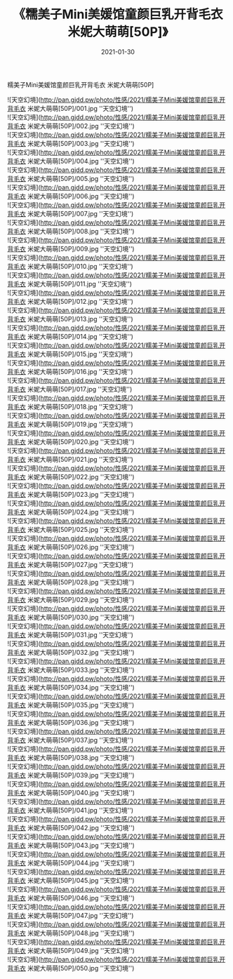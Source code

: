 ﻿---
layout: post
title:  《糯美子Mini美媛馆童颜巨乳开背毛衣 米妮大萌萌[50P]》
date:   2021-01-30
img: http://pan.gjdd.pw/photo/性感/2021/糯美子Mini美媛馆童颜巨乳开背毛衣 米妮大萌萌[50P]/000.jpg
categories: [美女, 性感, 泳衣]
---

糯美子Mini美媛馆童颜巨乳开背毛衣 米妮大萌萌[50P]



![天空幻境](http://pan.gjdd.pw/photo/性感/2021/糯美子Mini美媛馆童颜巨乳开背毛衣 米妮大萌萌[50P]/001.jpg ''天空幻境'') <br>
![天空幻境](http://pan.gjdd.pw/photo/性感/2021/糯美子Mini美媛馆童颜巨乳开背毛衣 米妮大萌萌[50P]/002.jpg ''天空幻境'') <br>
![天空幻境](http://pan.gjdd.pw/photo/性感/2021/糯美子Mini美媛馆童颜巨乳开背毛衣 米妮大萌萌[50P]/003.jpg ''天空幻境'') <br>
![天空幻境](http://pan.gjdd.pw/photo/性感/2021/糯美子Mini美媛馆童颜巨乳开背毛衣 米妮大萌萌[50P]/004.jpg ''天空幻境'') <br>
![天空幻境](http://pan.gjdd.pw/photo/性感/2021/糯美子Mini美媛馆童颜巨乳开背毛衣 米妮大萌萌[50P]/005.jpg ''天空幻境'') <br>
![天空幻境](http://pan.gjdd.pw/photo/性感/2021/糯美子Mini美媛馆童颜巨乳开背毛衣 米妮大萌萌[50P]/006.jpg ''天空幻境'') <br>
![天空幻境](http://pan.gjdd.pw/photo/性感/2021/糯美子Mini美媛馆童颜巨乳开背毛衣 米妮大萌萌[50P]/007.jpg ''天空幻境'') <br>
![天空幻境](http://pan.gjdd.pw/photo/性感/2021/糯美子Mini美媛馆童颜巨乳开背毛衣 米妮大萌萌[50P]/008.jpg ''天空幻境'') <br>
![天空幻境](http://pan.gjdd.pw/photo/性感/2021/糯美子Mini美媛馆童颜巨乳开背毛衣 米妮大萌萌[50P]/009.jpg ''天空幻境'') <br>
![天空幻境](http://pan.gjdd.pw/photo/性感/2021/糯美子Mini美媛馆童颜巨乳开背毛衣 米妮大萌萌[50P]/010.jpg ''天空幻境'') <br>
![天空幻境](http://pan.gjdd.pw/photo/性感/2021/糯美子Mini美媛馆童颜巨乳开背毛衣 米妮大萌萌[50P]/011.jpg ''天空幻境'') <br>
![天空幻境](http://pan.gjdd.pw/photo/性感/2021/糯美子Mini美媛馆童颜巨乳开背毛衣 米妮大萌萌[50P]/012.jpg ''天空幻境'') <br>
![天空幻境](http://pan.gjdd.pw/photo/性感/2021/糯美子Mini美媛馆童颜巨乳开背毛衣 米妮大萌萌[50P]/013.jpg ''天空幻境'') <br>
![天空幻境](http://pan.gjdd.pw/photo/性感/2021/糯美子Mini美媛馆童颜巨乳开背毛衣 米妮大萌萌[50P]/014.jpg ''天空幻境'') <br>
![天空幻境](http://pan.gjdd.pw/photo/性感/2021/糯美子Mini美媛馆童颜巨乳开背毛衣 米妮大萌萌[50P]/015.jpg ''天空幻境'') <br>
![天空幻境](http://pan.gjdd.pw/photo/性感/2021/糯美子Mini美媛馆童颜巨乳开背毛衣 米妮大萌萌[50P]/016.jpg ''天空幻境'') <br>
![天空幻境](http://pan.gjdd.pw/photo/性感/2021/糯美子Mini美媛馆童颜巨乳开背毛衣 米妮大萌萌[50P]/017.jpg ''天空幻境'') <br>
![天空幻境](http://pan.gjdd.pw/photo/性感/2021/糯美子Mini美媛馆童颜巨乳开背毛衣 米妮大萌萌[50P]/018.jpg ''天空幻境'') <br>
![天空幻境](http://pan.gjdd.pw/photo/性感/2021/糯美子Mini美媛馆童颜巨乳开背毛衣 米妮大萌萌[50P]/019.jpg ''天空幻境'') <br>
![天空幻境](http://pan.gjdd.pw/photo/性感/2021/糯美子Mini美媛馆童颜巨乳开背毛衣 米妮大萌萌[50P]/020.jpg ''天空幻境'') <br>
![天空幻境](http://pan.gjdd.pw/photo/性感/2021/糯美子Mini美媛馆童颜巨乳开背毛衣 米妮大萌萌[50P]/021.jpg ''天空幻境'') <br>
![天空幻境](http://pan.gjdd.pw/photo/性感/2021/糯美子Mini美媛馆童颜巨乳开背毛衣 米妮大萌萌[50P]/022.jpg ''天空幻境'') <br>
![天空幻境](http://pan.gjdd.pw/photo/性感/2021/糯美子Mini美媛馆童颜巨乳开背毛衣 米妮大萌萌[50P]/023.jpg ''天空幻境'') <br>
![天空幻境](http://pan.gjdd.pw/photo/性感/2021/糯美子Mini美媛馆童颜巨乳开背毛衣 米妮大萌萌[50P]/024.jpg ''天空幻境'') <br>
![天空幻境](http://pan.gjdd.pw/photo/性感/2021/糯美子Mini美媛馆童颜巨乳开背毛衣 米妮大萌萌[50P]/025.jpg ''天空幻境'') <br>
![天空幻境](http://pan.gjdd.pw/photo/性感/2021/糯美子Mini美媛馆童颜巨乳开背毛衣 米妮大萌萌[50P]/026.jpg ''天空幻境'') <br>
![天空幻境](http://pan.gjdd.pw/photo/性感/2021/糯美子Mini美媛馆童颜巨乳开背毛衣 米妮大萌萌[50P]/027.jpg ''天空幻境'') <br>
![天空幻境](http://pan.gjdd.pw/photo/性感/2021/糯美子Mini美媛馆童颜巨乳开背毛衣 米妮大萌萌[50P]/028.jpg ''天空幻境'') <br>
![天空幻境](http://pan.gjdd.pw/photo/性感/2021/糯美子Mini美媛馆童颜巨乳开背毛衣 米妮大萌萌[50P]/029.jpg ''天空幻境'') <br>
![天空幻境](http://pan.gjdd.pw/photo/性感/2021/糯美子Mini美媛馆童颜巨乳开背毛衣 米妮大萌萌[50P]/030.jpg ''天空幻境'') <br>
![天空幻境](http://pan.gjdd.pw/photo/性感/2021/糯美子Mini美媛馆童颜巨乳开背毛衣 米妮大萌萌[50P]/031.jpg ''天空幻境'') <br>
![天空幻境](http://pan.gjdd.pw/photo/性感/2021/糯美子Mini美媛馆童颜巨乳开背毛衣 米妮大萌萌[50P]/032.jpg ''天空幻境'') <br>
![天空幻境](http://pan.gjdd.pw/photo/性感/2021/糯美子Mini美媛馆童颜巨乳开背毛衣 米妮大萌萌[50P]/033.jpg ''天空幻境'') <br>
![天空幻境](http://pan.gjdd.pw/photo/性感/2021/糯美子Mini美媛馆童颜巨乳开背毛衣 米妮大萌萌[50P]/034.jpg ''天空幻境'') <br>
![天空幻境](http://pan.gjdd.pw/photo/性感/2021/糯美子Mini美媛馆童颜巨乳开背毛衣 米妮大萌萌[50P]/035.jpg ''天空幻境'') <br>
![天空幻境](http://pan.gjdd.pw/photo/性感/2021/糯美子Mini美媛馆童颜巨乳开背毛衣 米妮大萌萌[50P]/036.jpg ''天空幻境'') <br>
![天空幻境](http://pan.gjdd.pw/photo/性感/2021/糯美子Mini美媛馆童颜巨乳开背毛衣 米妮大萌萌[50P]/037.jpg ''天空幻境'') <br>
![天空幻境](http://pan.gjdd.pw/photo/性感/2021/糯美子Mini美媛馆童颜巨乳开背毛衣 米妮大萌萌[50P]/038.jpg ''天空幻境'') <br>
![天空幻境](http://pan.gjdd.pw/photo/性感/2021/糯美子Mini美媛馆童颜巨乳开背毛衣 米妮大萌萌[50P]/039.jpg ''天空幻境'') <br>
![天空幻境](http://pan.gjdd.pw/photo/性感/2021/糯美子Mini美媛馆童颜巨乳开背毛衣 米妮大萌萌[50P]/040.jpg ''天空幻境'') <br>
![天空幻境](http://pan.gjdd.pw/photo/性感/2021/糯美子Mini美媛馆童颜巨乳开背毛衣 米妮大萌萌[50P]/041.jpg ''天空幻境'') <br>
![天空幻境](http://pan.gjdd.pw/photo/性感/2021/糯美子Mini美媛馆童颜巨乳开背毛衣 米妮大萌萌[50P]/042.jpg ''天空幻境'') <br>
![天空幻境](http://pan.gjdd.pw/photo/性感/2021/糯美子Mini美媛馆童颜巨乳开背毛衣 米妮大萌萌[50P]/043.jpg ''天空幻境'') <br>
![天空幻境](http://pan.gjdd.pw/photo/性感/2021/糯美子Mini美媛馆童颜巨乳开背毛衣 米妮大萌萌[50P]/044.jpg ''天空幻境'') <br>
![天空幻境](http://pan.gjdd.pw/photo/性感/2021/糯美子Mini美媛馆童颜巨乳开背毛衣 米妮大萌萌[50P]/045.jpg ''天空幻境'') <br>
![天空幻境](http://pan.gjdd.pw/photo/性感/2021/糯美子Mini美媛馆童颜巨乳开背毛衣 米妮大萌萌[50P]/046.jpg ''天空幻境'') <br>
![天空幻境](http://pan.gjdd.pw/photo/性感/2021/糯美子Mini美媛馆童颜巨乳开背毛衣 米妮大萌萌[50P]/047.jpg ''天空幻境'') <br>
![天空幻境](http://pan.gjdd.pw/photo/性感/2021/糯美子Mini美媛馆童颜巨乳开背毛衣 米妮大萌萌[50P]/048.jpg ''天空幻境'') <br>
![天空幻境](http://pan.gjdd.pw/photo/性感/2021/糯美子Mini美媛馆童颜巨乳开背毛衣 米妮大萌萌[50P]/049.jpg ''天空幻境'') <br>
![天空幻境](http://pan.gjdd.pw/photo/性感/2021/糯美子Mini美媛馆童颜巨乳开背毛衣 米妮大萌萌[50P]/050.jpg ''天空幻境'') <br>